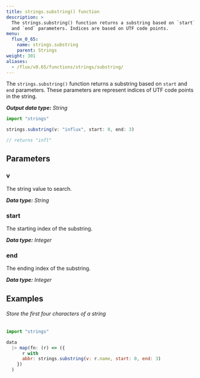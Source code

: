 ```yaml
---
title: strings.substring() function
description: >
  The strings.substring() function returns a substring based on `start`
  and `end` parameters. Indices are based on UTF code points.
menu:
  flux_0_65:
    name: strings.substring
    parent: Strings
weight: 301
aliases:
  - /flux/v0.65/functions/strings/substring/
---
```


The `strings.substring()` function returns a substring based on `start` and `end` parameters.
These parameters are represent indices of UTF code points in the string.

_**Output data type:** String_

```js
import "strings"

strings.substring(v: "influx", start: 0, end: 3)

// returns "infl"
```

## Parameters

### v
The string value to search.

_**Data type:** String_

### start
The starting index of the substring.

_**Data type:** Integer_

### end
The ending index of the substring.

_**Data type:** Integer_

## Examples

###### Store the first four characters of a string
```js
import "strings"

data
  |> map(fn: (r) => ({
      r with
      abbr: strings.substring(v: r.name, start: 0, end: 3)
    })
  )
```
